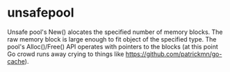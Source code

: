 # unsafepool

Unsafe pool's New() alocates the specified number of memory blocks. 
The raw memory block is large enough to fit object of the specified type. 
The pool's Alloc()/Free() API operates with pointers to the blocks (at this point Go crowd runs away crying to things like https://github.com/patrickmn/go-cache). 
